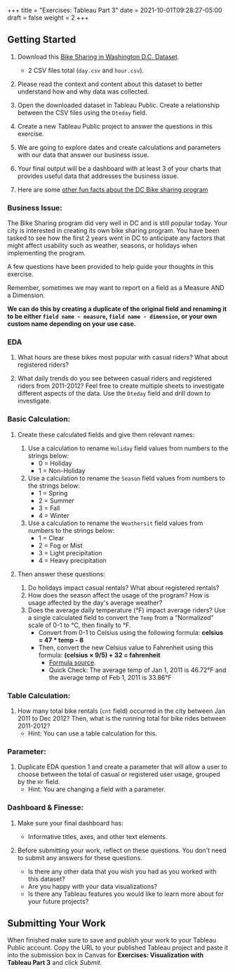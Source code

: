 +++
title = "Exercises: Tableau Part 3"
date = 2021-10-01T09:28:27-05:00
draft = false
weight = 2
+++

## Getting Started

1. Download this [Bike Sharing in Washington D.C. Dataset](https://www.kaggle.com/marklvl/bike-sharing-dataset).
   - 2 CSV files total (`day.csv` and `hour.csv`). 
  
1. Please read the context and content about this dataset to better understand how and why data was collected.
1. Open the downloaded dataset in Tableau Public. Create a relationship between the CSV files using the `Dteday` field.
   
1. Create a new Tableau Public project to answer the questions in this exercise.
1. We are going to explore dates and create calculations and parameters with our data that answer our business issue.
1. Your final output will be a dashboard with at least 3 of your charts that provides useful data that addresses the business issue.
1. Here are some [other fun facts about the DC Bike sharing program](https://en.wikipedia.org/wiki/Capital_Bikeshare)

### Business Issue: 

The Bike Sharing program did very well in DC and is still popular today.  Your city is interested in 
creating its own bike sharing program.  You have been tasked to see how the first 2 years went in DC to 
anticipate any factors that might affect usability such as weather, seasons, or holidays when implementing the program.

A few questions have been provided to help guide your thoughts in this exercise. 

Remember, sometimes we may want to report on a field as a Measure AND a Dimension. 

**We can do this by creating a duplicate of the original field and renaming it to be either `field name - measure`, `field name - dimension`, or your own custom name depending on your use case.**

### EDA

1. What hours are these bikes most popular with casual riders? What about registered riders?

1. What daily trends do you see between casual riders and registered riders from 2011-2012? Feel free to create multiple sheets to investigate different aspects of the data. Use the `Dteday` field and drill down to investigate.

### Basic Calculation: 

1. Create these calculated fields and give them relevant names:
   1. Use a calculation to rename `Holiday` field values from numbers to the strings below:
      - 0 = Holiday
      - 1 = Non-Holiday
   1. Use a calculation to rename the `Season` field values from numbers to the strings below:  
      - 1 = Spring
      - 2 = Summer
      - 3 = Fall
      - 4 = Winter
   1. Use a calculation to rename the `Weathersit` field values from numbers to the strings below:
      - 1 = Clear
      - 2 = Fog or Mist
      - 3 = Light precipitation
      - 4 = Heavy precipitation


2. Then answer these questions:
   1. Do holidays impact casual rentals? What about registered rentals?  
   1. How does the season affect the usage of the program? How is usage affected by the day's average weather?
   1. Does the average daily temperature (°F) impact average riders? Use a single calculated field to convert the `Temp` from a “Normalized” scale of 0-1 to °C, then finally to °F.
      - Convert from 0-1 to Celsius using the following formula: **celsius = 47 * temp - 8**
      - Then, convert the new Celsius value to Fahrenheit using this formula: **(celsius × 9/5) + 32 = fahrenheit**
         - [Formula source](https://www.andrew.cmu.edu/user/achoulde/94842/homework/homework5.html).
         - Quick Check:  The average temp of Jan 1, 2011 is 46.72°F and the average temp of Feb 1, 2011 is 33.86°F

### Table Calculation:

1. How many total bike rentals (`cnt` field) occurred in the city between Jan 2011 to Dec 2012? Then, what is the running total for bike rides between 2011-2012?
   - Hint: You can use a table calculation for this.

### Parameter: 

1. Duplicate EDA question 1 and create a parameter that will allow a user to choose between the total of casual or registered user usage, grouped by the `Hr` field.
   - Hint: You are changing a field with a parameter.

### Dashboard & Finesse:

1. Make sure your final dashboard has:
   - Informative titles, axes, and other text elements.

1. Before submitting your work, reflect on these questions. You don't need to submit any answers for these questions.
   - Is there any other data that you wish you had as you worked with this dataset?
   - Are you happy with your data visualizations?
   - Is there any Tableau features you would like to learn more about for your future projects?

## Submitting Your Work

When finished make sure to save and publish your work to your Tableau Public account. Copy the URL to your published Tableau project and paste it into the submission box in 
Canvas for **Exercises: Visualization with Tableau Part 3** and click *Submit*.
